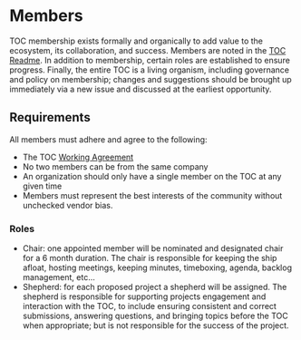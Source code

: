 # Members

TOC membership exists formally and organically to add value to the ecosystem, its collaboration, and success. Members are noted in the [TOC Readme](../README.md). In addition to membership, certain roles are established to ensure progress. Finally, the entire TOC is a living organism, including governance and policy on membership; changes and suggestions should be brought up immediately via a new issue and discussed at the earliest opportunity.

## Requirements

All members must adhere and agree to the following:
- The TOC [Working Agreement](../WORKINGAGREEMENT)
- No two members can be from the same company
- An organization should only have a single member on the TOC at any given time
- Members must represent the best interests of the community without unchecked vendor bias.

### Roles
- Chair: one appointed member will be nominated and designated chair for a 6 month duration. The chair is responsible for keeping the ship afloat, hosting meetings, keeping minutes, timeboxing, agenda, backlog management, etc...
- Shepherd: for each proposed project a shepherd will be assigned. The shepherd is responsible for supporting projects engagement and interaction with the TOC, to include ensuring consistent and correct submissions, answering questions, and bringing topics before the TOC when appropriate; but is not responsible for the success of the project.
